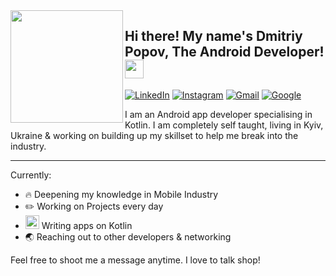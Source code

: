 
<img align="left" width="180" height="180" src="https://user-images.githubusercontent.com/125829502/219974316-f77ce757-03ab-4967-bff4-1a7f398f00fb.png">
                         
                                                
## Hi there! My name's Dmitriy Popov, The Android Developer! <img src="https://raw.githubusercontent.com/MartinHeinz/MartinHeinz/master/wave.gif" height="30px">


[![LinkedIn](https://img.shields.io/badge/linkedin-%230077B5.svg?style=for-the-badge&logo=linkedin&logoColor=white)](https://www.linkedin.com/in/dmytriy-popov-505432267/)
[![Instagram](https://img.shields.io/badge/Instagram-%23E4405F.svg?style=for-the-badge&logo=Instagram&logoColor=white)](https://www.instagram.com/d_miller69/)
[![Gmail](https://img.shields.io/badge/dmitriypopovofficial-D14836?style=for-the-badge&logo=gmail&logoColor=white)](<mailto:dmitriypopovofficial@gmail.com>)
[![Google](https://img.shields.io/badge/GDevelopers-010101?style=for-the-badge&logo=google&logoColor=white)](<mailto:https://g.dev/popov>)

I am an Android app developer specialising in Kotlin. I am completely self taught, living in Kyiv, Ukraine & working on building up my skillset to help me break into the industry.

---
Currently: 
- 🔥 Deepening my knowledge in Mobile Industry
- ✏️ Working on Projects every day
- <img src="https://user-images.githubusercontent.com/125829502/219974733-fa9067f4-3875-409d-af8e-fd64ac447043.png" width="22px"> Writing apps on Kotlin
- 🌏 Reaching out to other developers & networking

Feel free to shoot me a message anytime. I love to talk shop!
